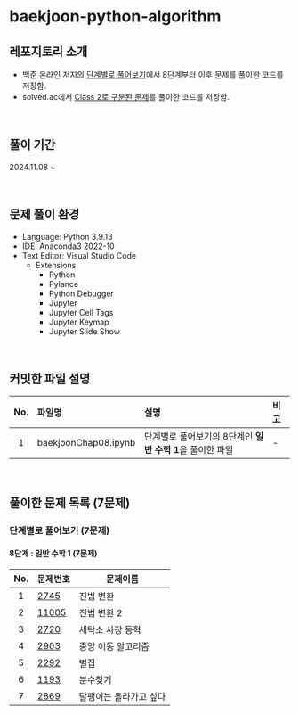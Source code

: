 # baekjoon-python-algorithm

## 레포지토리 소개
- 백준 온라인 저지의 [단계별로 풀어보기](https://www.acmicpc.net/step)에서 8단계부터 이후 문제를 풀이한 코드를 저장함.
- solved.ac에서 [Class 2로 구분된 문제](https://solved.ac/class?class=2)를 풀이한 코드를 저장함.

<br/>

## 풀이 기간
2024.11.08 ~

<br/>


## 문제 풀이 환경
- Language: Python 3.9.13
- IDE: Anaconda3 2022-10
- Text Editor: Visual Studio Code
  - Extensions
    - Python
    - Pylance
    - Python Debugger
    - Jupyter
    - Jupyter Cell Tags
    - Jupyter Keymap
    - Jupyter Slide Show

<br/>

## 커밋한 파일 설명
|No.|파일명|설명|비고|
|:---:|:------|:------|:-----|
|1|baekjoonChap08.ipynb|단계별로 풀어보기의 8단계인 **일반 수학 1**을 풀이한 파일|-|

<br/>

## 풀이한 문제 목록 (7문제)
### 단계별로 풀어보기 (7문제)
#### 8단계 : 일반 수학 1 (7문제)
|No.|문제번호|문제이름|
|:--:|------|---|
|1|[2745](https://www.acmicpc.net/problem/2745)|진법 변환|
|2|[11005](https://www.acmicpc.net/problem/11005)|진법 변환 2|
|3|[2720](https://www.acmicpc.net/problem/2720)|세탁소 사장 동혁|
|4|[2903](https://www.acmicpc.net/problem/2903)|중앙 이동 알고리즘|
|5|[2292](https://www.acmicpc.net/problem/2292)|벌집|
|6|[1193](https://www.acmicpc.net/problem/1193)|분수찾기|
|7|[2869](https://www.acmicpc.net/problem/2869)|달팽이는 올라가고 싶다|
